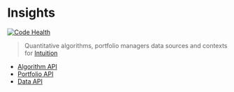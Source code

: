 Insights
========

[![Code Health](https://landscape.io/github/hackliff/intuition-modules/master/landscape.png)](https://landscape.io/github/hackliff/intuition-modules/master)

> Quantitative algorithms, portfolio managers data sources and contexts
> for [Intuition](https://github.com/hackliff/intuition)


* [Algorithm API](https://github.com/hackliff/intuition-modules/blob/develop/algorithms/readme.md)
* [Portfolio API](https://github.com/hackliff/intuition-modules/blob/develop/managers/readme.md)
* [Data API](https://github.com/hackliff/intuition-modules/blob/develop/sources/readme.md)
